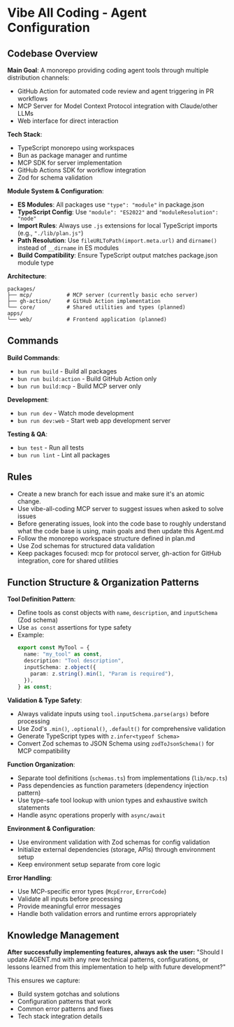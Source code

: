 # Vibe All Coding - Agent Configuration

## Codebase Overview

**Main Goal**: A monorepo providing coding agent tools through multiple distribution channels:

- GitHub Action for automated code review and agent triggering in PR workflows
- MCP Server for Model Context Protocol integration with Claude/other LLMs
- Web interface for direct interaction

**Tech Stack**:

- TypeScript monorepo using workspaces
- Bun as package manager and runtime
- MCP SDK for server implementation
- GitHub Actions SDK for workflow integration
- Zod for schema validation

**Module System & Configuration**:

- **ES Modules**: All packages use `"type": "module"` in package.json
- **TypeScript Config**: Use `"module": "ES2022"` and `"moduleResolution": "node"`
- **Import Rules**: Always use `.js` extensions for local TypeScript imports (e.g., `"./lib/plan.js"`)
- **Path Resolution**: Use `fileURLToPath(import.meta.url)` and `dirname()` instead of `__dirname` in ES modules
- **Build Compatibility**: Ensure TypeScript output matches package.json module type

**Architecture**:

```
packages/
├── mcp/           # MCP server (currently basic echo server)
├── gh-action/     # GitHub Action implementation
└── core/          # Shared utilities and types (planned)
apps/
└── web/           # Frontend application (planned)
```

## Commands

**Build Commands**:

- `bun run build` - Build all packages
- `bun run build:action` - Build GitHub Action only
- `bun run build:mcp` - Build MCP server only

**Development**:

- `bun run dev` - Watch mode development
- `bun run dev:web` - Start web app development server

**Testing & QA**:

- `bun test` - Run all tests
- `bun run lint` - Lint all packages

## Rules

- Create a new branch for each issue and make sure it's an atomic change.
- Use vibe-all-coding MCP server to suggest issues when asked to solve issues
- Before generating issues, look into the code base to roughly understand what the code base is using, main goals and then update this Agent.md
- Follow the monorepo workspace structure defined in plan.md
- Use Zod schemas for structured data validation
- Keep packages focused: mcp for protocol server, gh-action for GitHub integration, core for shared utilities

## Function Structure & Organization Patterns

**Tool Definition Pattern**:
- Define tools as const objects with `name`, `description`, and `inputSchema` (Zod schema)
- Use `as const` assertions for type safety
- Example:
  ```typescript
  export const MyTool = {
    name: "my_tool" as const,
    description: "Tool description",
    inputSchema: z.object({
      param: z.string().min(1, "Param is required"),
    }),
  } as const;
  ```

**Validation & Type Safety**:
- Always validate inputs using `tool.inputSchema.parse(args)` before processing
- Use Zod's `.min()`, `.optional()`, `.default()` for comprehensive validation
- Generate TypeScript types with `z.infer<typeof Schema>`
- Convert Zod schemas to JSON Schema using `zodToJsonSchema()` for MCP compatibility

**Function Organization**:
- Separate tool definitions (`schemas.ts`) from implementations (`lib/mcp.ts`)
- Pass dependencies as function parameters (dependency injection pattern)
- Use type-safe tool lookup with union types and exhaustive switch statements
- Handle async operations properly with `async/await`

**Environment & Configuration**:
- Use environment validation with Zod schemas for config validation
- Initialize external dependencies (storage, APIs) through environment setup
- Keep environment setup separate from core logic

**Error Handling**:
- Use MCP-specific error types (`McpError`, `ErrorCode`)
- Validate all inputs before processing
- Provide meaningful error messages
- Handle both validation errors and runtime errors appropriately

## Knowledge Management

**After successfully implementing features, always ask the user:**
"Should I update AGENT.md with any new technical patterns, configurations, or lessons learned from this implementation to help with future development?"

This ensures we capture:

- Build system gotchas and solutions
- Configuration patterns that work
- Common error patterns and fixes
- Tech stack integration details
